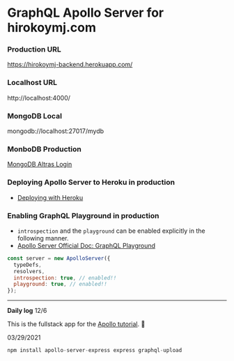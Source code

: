 # GraphQL Apollo Server for hirokoymj.com

### Production URL

https://hirokoymj-backend.herokuapp.com/

### Localhost URL

http://localhost:4000/

### MongoDB Local

mongodb://localhost:27017/mydb

### MonboDB Production

[MongoDB Altras Login](https://account.mongodb.com/account/login?nds=true)

### Deploying Apollo Server to Heroku in production

- [Deploying with Heroku](https://www.apollographql.com/docs/apollo-server/deployment/heroku/)

### Enabling GraphQL Playground in production

- `introspection` and the `playground` can be enabled explicitly in the following manner.
- [Apollo Server Official Doc: GraphQL Playground](https://www.apollographql.com/docs/apollo-server/testing/graphql-playground/#gatsby-focus-wrapper)

```js
const server = new ApolloServer({
  typeDefs,
  resolvers,
  introspection: true, // enabled!!
  playground: true, // enabled!!
});
```

<hr />

**Daily log**
12/6

This is the fullstack app for the [Apollo tutorial](http://apollographql.com/docs/tutorial/introduction.html). 🚀

03/29/2021

```js
npm install apollo-server-express express graphql-upload
```
